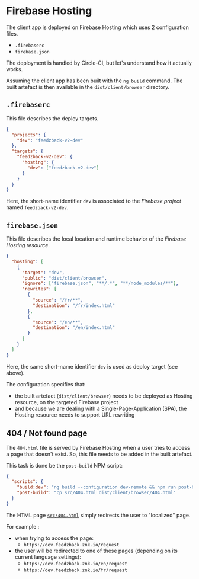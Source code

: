 # Firebase Hosting

The client app is deployed on Firebase Hosting which uses 2 configuration files.

- `.firebaserc`
- `firebase.json`

The deployment is handled by Circle-CI, but let's understand how it actually works.

Assuming the client app has been built with the `ng build` command.
The built artefact is then available in the `dist/client/browser` directory.

## `.firebaserc`

This file describes the deploy targets.

```json
{
  "projects": {
    "dev": "feedzback-v2-dev"
  },
  "targets": {
    "feedzback-v2-dev": {
      "hosting": {
        "dev": ["feedzback-v2-dev"]
      }
    }
  }
}
```

Here, the short-name identifier `dev` is associated to the _Firebase project_ named `feedzback-v2-dev`.

## `firebase.json`

This file describes the local location and runtime behavior of the _Firebase Hosting resource_.

```json
{
  "hosting": [
    {
      "target": "dev",
      "public": "dist/client/browser",
      "ignore": ["firebase.json", "**/.*", "**/node_modules/**"],
      "rewrites": [
        {
          "source": "/fr/**",
          "destination": "/fr/index.html"
        },
        {
          "source": "/en/**",
          "destination": "/en/index.html"
        }
      ]
    }
  ]
}
```

Here, the same short-name identifier `dev` is used as deploy target (see above).

The configuration specifies that:

- the built artefact (`dist/client/browser`) needs to be deployed as Hosting resource, on the targeted Firebase project
- and because we are dealing with a Single-Page-Application (SPA), the Hosting resource needs to support URL rewriting

## 404 / Not found page

The `404.html` file is served by Firebase Hosting when a user tries to access a page that doesn't exist.
So, this file needs to be added in the built artefact.

This task is done be the `post-build` NPM script:

```json
{
  "scripts": {
    "build:dev": "ng build --configuration dev-remote && npm run post-build",
    "post-build": "cp src/404.html dist/client/browser/404.html"
  }
}
```

The HTML page [`src/404.html`](https://github.com/Zenika/feedzback/blob/main/client/src/404.html) simply redirects the user to "localized" page.

For example :

- when trying to access the page:
  - `https://dev.feedzback.znk.io/request`
- the user will be redirected to one of these pages (depending on its current language settings):
  - `https://dev.feedzback.znk.io/en/request`
  - `https://dev.feedzback.znk.io/fr/request`
